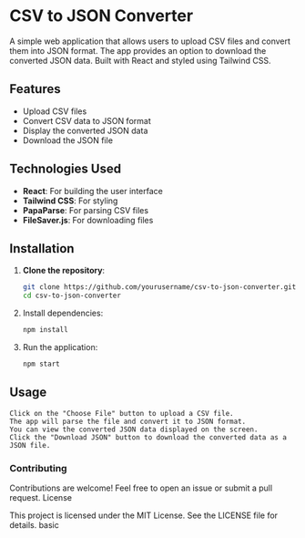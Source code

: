# CSV to JSON Converter

A simple web application that allows users to upload CSV files and convert them into JSON format. The app provides an option to download the converted JSON data. Built with React and styled using Tailwind CSS.

## Features

- Upload CSV files
- Convert CSV data to JSON format
- Display the converted JSON data
- Download the JSON file

## Technologies Used

- **React**: For building the user interface
- **Tailwind CSS**: For styling
- **PapaParse**: For parsing CSV files
- **FileSaver.js**: For downloading files

## Installation

1. **Clone the repository**:

   ```bash
   git clone https://github.com/yourusername/csv-to-json-converter.git
   cd csv-to-json-converter

2. Install dependencies:
    ```bash
    npm install

3. Run the application:
    ```bash
    npm start


## Usage

    Click on the "Choose File" button to upload a CSV file.
    The app will parse the file and convert it to JSON format.
    You can view the converted JSON data displayed on the screen.
    Click the "Download JSON" button to download the converted data as a JSON file.

### Contributing

Contributions are welcome! Feel free to open an issue or submit a pull request.
License

This project is licensed under the MIT License. See the LICENSE file for details.
basic

